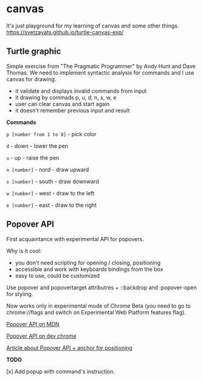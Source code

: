 # canvas
It's just playground for my learning of canvas and some other things. 
https://svetzayats.github.io/turtle-canvas-exp/

## Turtle graphic 
Simple exercise from "The Pragmatic Programmer" by Andy Hunt and Dave Thomas. We need to implement syntactic analysis for commands and I use canvas for drawing. 
- it validate and displays invalid commands from input 
- it drawing by commads p, u, d, n, s, w, e 
- user can clear canvas and start again 
- it doesn't remember previous input and result

**Commands**

<code>p [number from 1 to 8]</code> - pick color 

<code>d</code> - down - lower the pen 

<code>u</code> - up - raise the pen 

<code>n [number]</code> - nord - draw upward 

<code>s [number]</code> - south - draw downward 

<code>w [number]</code> - west - draw to the left 

<code>e [number]</code> - east - draw to the right

## Popover API 
First acquaintance with experimental API for popovers. 

Why is it cool: 
- you don't need scripting for opening / closing, positioning 
- accessible and work with keyboards bindings from the box 
- easy to use, could be customized 

Use popover and popovertarget attributres + ::backdrop and :popover-open for styling.

Now works only in experimental mode of Chrome Beta (you need to go to chrome://flags and switch on Experimental Web Platform features flag). 

[Popover API on MDN](https://developer.mozilla.org/en-US/docs/Web/API/Popover_API)

[Popover API on dev chrome](https://developer.chrome.com/blog/introducing-popover-api/)

[Article about Popover API + anchor for positioning](https://dev.to/link2twenty/future-of-css-popover-api-3ba0)

**TODO**

[x] Add popup with command's instruction. 
